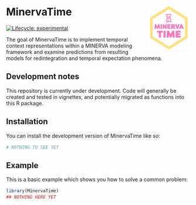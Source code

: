 
# MinervaTime <img src="man/figures/logo.png" align="right" height="120" />

<!-- badges: start -->
[![Lifecycle: experimental](https://img.shields.io/badge/lifecycle-experimental-orange.svg)](https://lifecycle.r-lib.org/articles/stages.html#experimental)
<!-- badges: end -->

The goal of MinervaTime is to implement temporal context representations within a MINERVA modeling framework and examine predictions from resulting models for redintegration and temporal expectation phenomena.

## Development notes

This repository is currently under development. Code will generally be created and tested in vignettes, and potentially migrated as functions into this R package.

## Installation

You can install the development version of MinervaTime like so:

``` r
# NOTHING TO SEE YET
```

## Example

This is a basic example which shows you how to solve a common problem:

``` r
library(MinervaTime)
## NOTHING HERE YET
```

